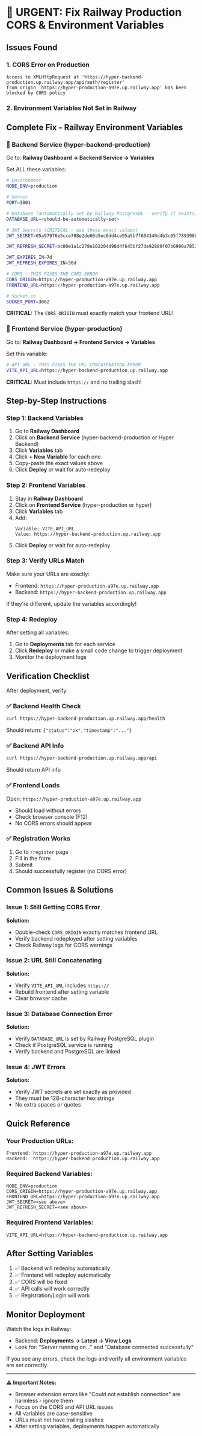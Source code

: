 # 🚨 URGENT: Fix Railway Production CORS & Environment Variables

## Issues Found

### 1. CORS Error on Production
```
Access to XMLHttpRequest at 'https://hyper-backend-production.up.railway.app/api/auth/register' 
from origin 'https://hyper-production-a97e.up.railway.app' has been blocked by CORS policy
```

### 2. Environment Variables Not Set in Railway

## Complete Fix - Railway Environment Variables

### 🔧 Backend Service (hyper-backend-production)

Go to: **Railway Dashboard → Backend Service → Variables**

Set ALL these variables:

```bash
# Environment
NODE_ENV=production

# Server
PORT=3001

# Database (automatically set by Railway PostgreSQL - verify it exists)
DATABASE_URL=<should-be-automatically-set>

# JWT Secrets (CRITICAL - use these exact values)
JWT_SECRET=05a97976e5cce708e2de00a5ec6dd4ce95a5b7f604140d4b3c05f789398bbdb1d48e535610b2bbe9efc29b968e4d8e2a738ef7807037355be9230a5904192a15

JWT_REFRESH_SECRET=bc00e1a1c278e102204d98d4f645bf27de92889f07b6990a785376d717e69924d95852a3f819816fd601ea9100464533eb4403aef01f53409c600ac3e1af87f8

JWT_EXPIRES_IN=7d
JWT_REFRESH_EXPIRES_IN=30d

# CORS - THIS FIXES THE CORS ERROR
CORS_ORIGIN=https://hyper-production-a97e.up.railway.app
FRONTEND_URL=https://hyper-production-a97e.up.railway.app

# Socket.io
SOCKET_PORT=3002
```

**CRITICAL:** The `CORS_ORIGIN` must exactly match your frontend URL!

### 🎨 Frontend Service (hyper-production)

Go to: **Railway Dashboard → Frontend Service → Variables**

Set this variable:

```bash
# API URL - THIS FIXES THE URL CONCATENATION ERROR
VITE_API_URL=https://hyper-backend-production.up.railway.app
```

**CRITICAL:** Must include `https://` and no trailing slash!

## Step-by-Step Instructions

### Step 1: Backend Variables

1. Go to **Railway Dashboard**
2. Click on **Backend Service** (hyper-backend-production or Hyper Backend)
3. Click **Variables** tab
4. Click **+ New Variable** for each one
5. Copy-paste the exact values above
6. Click **Deploy** or wait for auto-redeploy

### Step 2: Frontend Variables

1. Stay in **Railway Dashboard**
2. Click on **Frontend Service** (hyper-production or hyper)
3. Click **Variables** tab
4. Add:
   ```
   Variable: VITE_API_URL
   Value: https://hyper-backend-production.up.railway.app
   ```
5. Click **Deploy** or wait for auto-redeploy

### Step 3: Verify URLs Match

Make sure your URLs are exactly:
- Frontend: `https://hyper-production-a97e.up.railway.app`
- Backend: `https://hyper-backend-production.up.railway.app`

If they're different, update the variables accordingly!

### Step 4: Redeploy

After setting all variables:
1. Go to **Deployments** tab for each service
2. Click **Redeploy** or make a small code change to trigger deployment
3. Monitor the deployment logs

## Verification Checklist

After deployment, verify:

### ✅ Backend Health Check
```bash
curl https://hyper-backend-production.up.railway.app/health
```
Should return: `{"status":"ok","timestamp":"..."}`

### ✅ Backend API Info
```bash
curl https://hyper-backend-production.up.railway.app/api
```
Should return API info

### ✅ Frontend Loads
Open: `https://hyper-production-a97e.up.railway.app`
- Should load without errors
- Check browser console (F12)
- No CORS errors should appear

### ✅ Registration Works
1. Go to `/register` page
2. Fill in the form
3. Submit
4. Should successfully register (no CORS error)

## Common Issues & Solutions

### Issue 1: Still Getting CORS Error
**Solution:** 
- Double-check `CORS_ORIGIN` exactly matches frontend URL
- Verify backend redeployed after setting variables
- Check Railway logs for CORS warnings

### Issue 2: URL Still Concatenating
**Solution:**
- Verify `VITE_API_URL` includes `https://`
- Rebuild frontend after setting variable
- Clear browser cache

### Issue 3: Database Connection Error
**Solution:**
- Verify `DATABASE_URL` is set by Railway PostgreSQL plugin
- Check if PostgreSQL service is running
- Verify backend and PostgreSQL are linked

### Issue 4: JWT Errors
**Solution:**
- Verify JWT secrets are set exactly as provided
- They must be 128-character hex strings
- No extra spaces or quotes

## Quick Reference

### Your Production URLs:
```
Frontend: https://hyper-production-a97e.up.railway.app
Backend:  https://hyper-backend-production.up.railway.app
```

### Required Backend Variables:
```
NODE_ENV=production
CORS_ORIGIN=https://hyper-production-a97e.up.railway.app
FRONTEND_URL=https://hyper-production-a97e.up.railway.app
JWT_SECRET=<see above>
JWT_REFRESH_SECRET=<see above>
```

### Required Frontend Variables:
```
VITE_API_URL=https://hyper-backend-production.up.railway.app
```

## After Setting Variables

1. ✅ Backend will redeploy automatically
2. ✅ Frontend will redeploy automatically
3. ✅ CORS will be fixed
4. ✅ API calls will work correctly
5. ✅ Registration/Login will work

## Monitor Deployment

Watch the logs in Railway:
- Backend: **Deployments → Latest → View Logs**
- Look for: "Server running on..." and "Database connected successfully"

If you see any errors, check the logs and verify all environment variables are set correctly.

---

**⚠️ Important Notes:**
- Browser extension errors like "Could not establish connection" are harmless - ignore them
- Focus on the CORS and API URL issues
- All variables are case-sensitive
- URLs must not have trailing slashes
- After setting variables, deployments happen automatically
